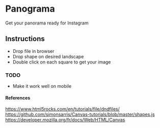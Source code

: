 # Panograma
Get your panorama ready for Instagram

## Instructions

- Drop file in browser
- Drop shape on desired landscape
- Double click on each square to get your image

### TODO

- Make it work well on mobile

#### References

https://www.html5rocks.com/en/tutorials/file/dndfiles/
https://github.com/simonsarris/Canvas-tutorials/blob/master/shapes.js
https://developer.mozilla.org/fr/docs/Web/HTML/Canvas